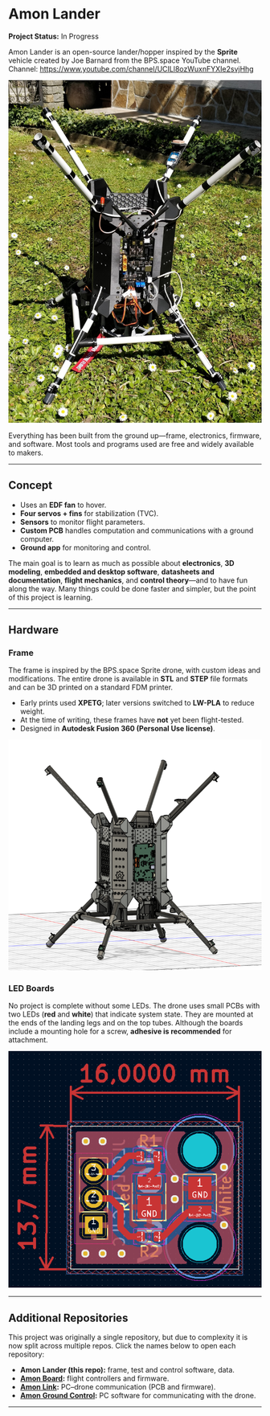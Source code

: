 # Amon Lander

**Project Status:** In Progress

Amon Lander is an open-source lander/hopper inspired by the **Sprite** vehicle created by Joe Barnard from the BPS.space YouTube channel.  
Channel: https://www.youtube.com/channel/UCILl8ozWuxnFYXIe2svjHhg

![Amon Lander (work in progress)](https://github.com/TilenTinta/Amon_Lander/blob/main/Pictures/lander_unfinished.jpg)

Everything has been built from the ground up—frame, electronics, firmware, and software. Most tools and programs used are free and widely available to makers.

---

## Concept

- Uses an **EDF fan** to hover.
- **Four servos + fins** for stabilization (TVC).
- **Sensors** to monitor flight parameters.
- **Custom PCB** handles computation and communications with a ground computer.
- **Ground app** for monitoring and control.

The main goal is to learn as much as possible about **electronics**, **3D modeling**, **embedded and desktop software**, **datasheets and documentation**, **flight mechanics**, and **control theory**—and to have fun along the way. Many things could be done faster and simpler, but the point of this project is learning.

---

## Hardware

### Frame

The frame is inspired by the BPS.space Sprite drone, with custom ideas and modifications. The entire drone is available in **STL** and **STEP** file formats and can be 3D printed on a standard FDM printer.  
- Early prints used **XPETG**; later versions switched to **LW-PLA** to reduce weight.  
- At the time of writing, these frames have **not** yet been flight-tested.  
- Designed in **Autodesk Fusion 360 (Personal Use license)**.

![3D Model](https://github.com/TilenTinta/Amon_Lander/blob/main/Pictures/3DModel/3D_model2.PNG)

### LED Boards

No project is complete without some LEDs. The drone uses small PCBs with two LEDs (**red** and **white**) that indicate system state. They are mounted at the ends of the landing legs and on the top tubes. Although the boards include a mounting hole for a screw, **adhesive is recommended** for attachment.

![LED PCB](https://github.com/TilenTinta/Amon_Lander/blob/main/Pictures/PCB/PCB_LED1.PNG)

---

## Additional Repositories

This project was originally a single repository, but due to complexity it is now split across multiple repos. Click the names below to open each repository:

- **Amon Lander (this repo):** frame, test and control software, data.
- **[Amon Board][amon-board]:** flight controllers and firmware.
- **[Amon Link][amon-link]:** PC–drone communication (PCB and firmware).
- **[Amon Ground Control][amon-gcs]:** PC software for communicating with the drone.

---

[amon-board]: https://github.com/TilenTinta/Amon_Board
[amon-link]:  https://github.com/TilenTinta/Amon_Link
[amon-gcs]:   https://github.com/TilenTinta/Amon_Ground_Control
